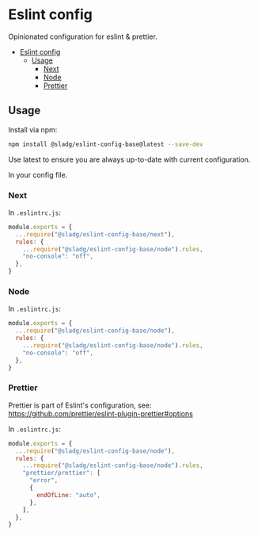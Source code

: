 # Eslint config

Opinionated configuration for eslint & prettier.

- [Eslint config](#eslint-config)
  - [Usage](#usage)
    - [Next](#next)
    - [Node](#node)
    - [Prettier](#prettier)

## Usage

Install via npm:

```sh
npm install @sladg/eslint-config-base@latest --save-dev
```

Use latest to ensure you are always up-to-date with current configuration.

In your config file.

### Next

In `.eslintrc.js`:

```js
module.exports = {
  ...require("@sladg/eslint-config-base/next"),
  rules: {
    ...require("@sladg/eslint-config-base/node").rules,
    "no-console": "off",
  },
}
```

### Node

In `.eslintrc.js`:

```js
module.exports = {
  ...require("@sladg/eslint-config-base/node"),
  rules: {
    ...require("@sladg/eslint-config-base/node").rules,
    "no-console": "off",
  },
}
```

### Prettier

Prettier is part of Eslint's configuration, see: https://github.com/prettier/eslint-plugin-prettier#options

In `.eslintrc.js`:

```js
module.exports = {
  ...require("@sladg/eslint-config-base/node"),
  rules: {
    ...require("@sladg/eslint-config-base/node").rules,
    "prettier/prettier": [
      "error",
      {
        endOfLine: "auto",
      },
    ],
  },
}
```
